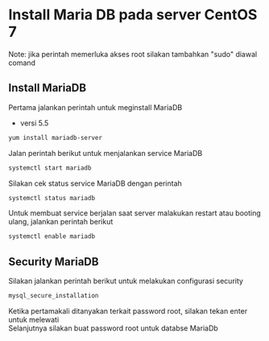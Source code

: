 # Install Maria DB pada server CentOS 7

Note: jika perintah memerluka akses root silakan tambahkan "sudo" diawal comand

## Install MariaDB

Pertama jalankan perintah untuk meginstall MariaDB

* versi 5.5

```html
yum install mariadb-server
```

Jalan perintah berikut untuk menjalankan service MariaDB

```html
systemctl start mariadb
```

Silakan cek status service MariaDB dengan perintah

```html
systemctl status mariadb
```

Untuk membuat service berjalan saat server malakukan restart atau booting ulang, jalankan perintah berikut

```html
systemctl enable mariadb
```

## Security MariaDB

Silakan jalankan perintah berikut untuk melakukan configurasi security

```html
mysql_secure_installation
```

Ketika pertamakali ditanyakan terkait password root, silakan tekan enter untuk melewati \
Selanjutnya silakan buat password root untuk databse MariaDb
